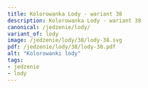 ```yaml
---
title: Kolorowanka Lody - wariant 38
description: Kolorowanka Lody - wariant 38
canonical: /jedzenie/lody/
variant_of: lody
image: /jedzenie/lody/38/lody-38.svg
pdf: /jedzenie/lody/38/lody-38.pdf
alt: "Kolorowanki lody"
tags:
- jedzenie
- lody
---
```

